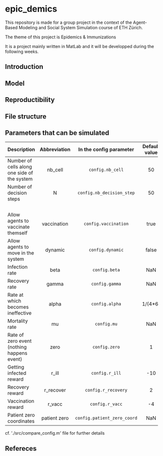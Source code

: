 # epic_demics
This repository is made for a group project in the context of the Agent-Based Modeling and Social System Simulation course of ETH Zürich. 

The theme of this project is Epidemics & Immunizations

It is a project mainly written in MatLab and it will be developped during the following weeks.


## Introduction


## Model

## Reproductibility

## File structure

## Parameters that can be simulated

| Description                                       | Abbreviation   | In the config parameter    | Default value | 
|---------------------------------------------------|:--------------:|:--------------------------:|:-------------:|
| Number of cells along <br> one side of the system | nb_cell        | `config.nb_cell`           | 50            |
| Number of decision steps                          | N              | `config.nb_decision_step`  | 50            |
| <br> | | | |
| Allow agents to vaccinate themself                | vaccination    | `config.vaccination`       | true          |
| Allow agents to move in the system                | dynamic        | `config.dynamic`           | false         |
| Infection rate                                    | beta           | `config.beta`              | NaN           |
| Recovery rate                                     | gamma          | `config.gamma`             | NaN           |
| Rate at which becomes <br> ineffective            | alpha          | `config.alpha`             | 1/(4*6)       |
| Mortality rate                                    | mu             | `config.mu`                | NaN           |
| Rate of zero event <br> (nothing happens event)   | zero           | `config.zero`              | 1             |
| Getting infected reward                           | r_ill          | `config.r_ill`             | -10           |
| Recovery reward                                   | r_recover      | `config.r_recovery`        | 2             |
| Vaccination reward                                | r_vacc         | `config.r_vacc`            | -4            |
| Patient zero coordinates                          | patient zero   | `config.patient_zero_coord`| NaN           |

cf. './src/compare_config.m' file for further details

## Refereces











